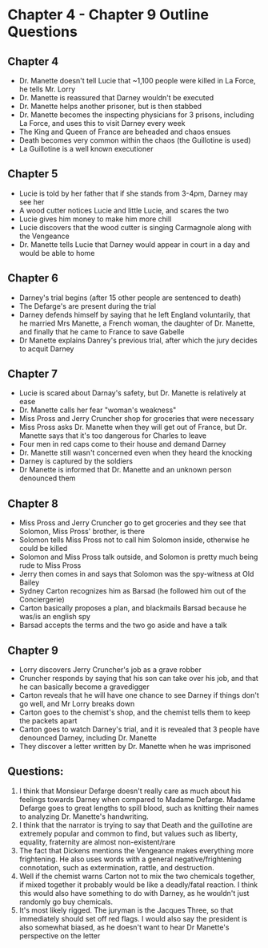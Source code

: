 # Chapter 4 - Chapter 9 Outline Questions

## Chapter 4
- Dr. Manette doesn't tell Lucie that ~1,100 people were killed in La Force, he tells Mr. Lorry
- Dr. Manette is reassured that Darney wouldn't be executed
- Dr. Manette helps another prisoner, but is then stabbed
- Dr. Manette becomes the inspecting physicians for 3 prisons, including La Force, and uses this to visit Darney every week
- The King and Queen of France are beheaded and chaos ensues
- Death becomes very common within the chaos (the Guillotine is used)
- La Guillotine is a well known executioner

## Chapter 5
- Lucie is told by her father that if she stands from 3-4pm, Darney may see her
- A wood cutter notices Lucie and little Lucie, and scares the two
- Lucie gives him money to make him more chill
- Lucie discovers that the wood cutter is singing Carmagnole along with the Vengeance
- Dr. Manette tells Lucie that Darney would appear in court in a day and would be able to home

## Chapter 6
- Darney's trial begins (after 15 other people are sentenced to death)
- The Defarge's are present during the trial
- Darney defends himself by saying that he left England voluntarily, that he married Mrs Manette, a French woman, the daughter of Dr. Manette, and finally that he came to France to save Gabelle
- Dr Manette explains Danrey's previous trial, after which the jury decides to acquit Darney

## Chapter 7
- Lucie is scared about Darnay's safety, but Dr. Manette is relatively at ease
- Dr. Manette calls her fear "woman's weakness"
- Miss Pross and Jerry Cruncher shop for groceries that were necessary
- Miss Pross asks Dr. Manette when they will get out of France, but Dr. Manette says that it's too dangerous for Charles to leave
- Four men in red caps come to their house and demand Darney
- Dr. Manette still wasn't concerned even when they heard the knocking
- Darney is captured by the soldiers
- Dr Manette is informed that Dr. Manette and an unknown person denounced them

## Chapter 8
- Miss Pross and Jerry Cruncher go to get groceries and they see that Solomon, Miss Pross' brother, is there
- Solomon tells Miss Pross not to call him Solomon inside, otherwise he could be killed
- Solomon and Miss Pross talk outside, and Solomon is pretty much being rude to Miss Pross
- Jerry then comes in and says that Solomon was the spy-witness at Old Bailey
- Sydney Carton recognizes him as Barsad (he followed him out of the Conciergerie)
- Carton basically proposes a plan, and blackmails Barsad because he was/is an english spy
- Barsad accepts the terms and the two go aside and have a talk

## Chapter 9
- Lorry discovers Jerry Cruncher's job as a grave robber
- Cruncher responds by saying that his son can take over his job, and that he can basically become a gravedigger
- Carton reveals that  he will have one chance to see Darney if things don't go well, and Mr Lorry breaks down
- Carton goes to the chemist's shop, and the chemist tells them to keep the packets apart
- Carton goes to watch Darney's trial, and it is revealed that 3 people have denounced Darney, including Dr. Manette
- They discover a letter written by Dr. Manette when he was imprisoned

## Questions:
1. I think that Monsieur Defarge doesn't really care as much about his feelings towards Darney when compared to Madame Defarge. Madame Defarge goes to great lengths to spill blood, such as knitting their names to analyzing Dr. Manette's handwriting.
2. I think that the narrator is trying to say that Death and the guillotine are extremely popular and common to find, but values such as liberty, equality, fraternity are almost non-existent/rare
3. The fact that Dickens mentions the Vengeance makes everything more frightening. He also uses words with a general negative/frightening connotation, such as extermination, rattle, and destruction.
4. Well if the chemist warns Carton not to mix the two chemicals together, if mixed together it probably would be like a deadly/fatal reaction. I think this would also have something to do with Darney, as he wouldn't just randomly go buy chemicals.
5. It's most likely rigged. The juryman is the Jacques Three, so that immediately should set off red flags. I would also say the president is also somewhat biased, as he doesn't want to hear Dr Manette's perspective on the letter
